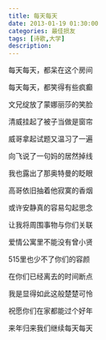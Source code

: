 ```yaml
---
title: 每天每天
date: 2013-01-19 01:30:00
categories: 最佳损友
tags: [诗歌,大学]
description: 
---
```


每天每天，都呆在这个房间

每天每天，都笑得有些疯癫

文兄绽放了蒙娜丽莎的笑脸

清威挂起了被子当做是窗帘

威哥拿起试题又温习了一遍

向飞说了一句妈的居然掉线

我也露出了那奥特曼的眨眼

高哥依旧抽着他寂寞的香烟

或许安静真的容易勾起思念

让我将周围事物与你们关联

爱情公寓里不能没有曾小贤

515里也少不了你们的容颜

在你们已经离去的时间断点

我是显得如此这般楚楚可怜

祝愿你们在家都能过个好年

来年归来我们继续每天每天